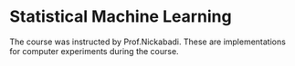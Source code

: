 # Statistical Machine Learning
The course was instructed by Prof.Nickabadi.
These are implementations for computer experiments during the course.
